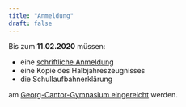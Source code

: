 ```yaml
---
title: "Anmeldung"
draft: false
---
```


Bis zum **11.02.2020** müssen:
 * eine [schriftliche Anmeldung](/de/forms/anmeldeformular/)
 * eine Kopie des Halbjahreszeugnisses
 * die Schullaufbahnerklärung  


am [Georg-Cantor-Gymnasium eingereicht](/de/kontakt) werden.
